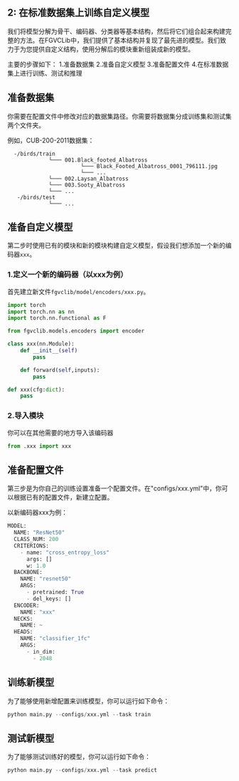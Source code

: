 ## 2: 在标准数据集上训练自定义模型

我们将模型分解为骨干、编码器、分类器等基本结构，然后将它们组合起来构建完整的方法。在FGVCLib中，我们提供了基本结构并复现了最先进的模型。我们致力于为您提供自定义结构，使用分解后的模块重新组装成新的模型。

主要的步骤如下：
    1.准备数据集
    2.准备自定义模型
    3.准备配置文件
    4.在标准数据集上进行训练、测试和推理

## 准备数据集
你需要在配置文件中修改对应的数据集路径。你需要将数据集分成训练集和测试集两个文件夹。

例如，CUB-200-2011数据集：
```
  -/birds/train
	         └─── 001.Black_footed_Albatross
	                   └─── Black_Footed_Albatross_0001_796111.jpg
	                   └─── ...
	         └─── 002.Laysan_Albatross
	         └─── 003.Sooty_Albatross
	         └─── ...
   -/birds/test	
             └─── ...         
```

## 准备自定义模型
第二步时使用已有的模块和新的模块构建自定义模型，假设我们想添加一个新的编码器`xxx`。

### 1.定义一个新的编码器（以xxx为例）
首先建立新文件`fgvclib/model/encoders/xxx.py`。

```python
import torch
import torch.nn as nn
import torch.nn.functional as F

from fgvclib.models.encoders import encoder

class xxx(nn.Module):
    def __init__(self)
        pass

    def forward(self,inputs):
        pass

def xxx(cfg:dict):
    pass
```

### 2.导入模块
你可以在其他需要的地方导入该编码器
```python
from .xxx import xxx
```

## 准备配置文件
第三步是为你自己的训练设置准备一个配置文件。在"configs/xxx.yml"中，你可以根据已有的配置文件，新建立配置。

以新编码器xxx为例：
```python
MODEL:
  NAME: "ResNet50"
  CLASS_NUM: 200
  CRITERIONS: 
    - name: "cross_entropy_loss"
      args: []
      w: 1.0
  BACKBONE:
    NAME: "resnet50"
    ARGS:
      - pretrained: True
      - del_keys: []
  ENCODER:
    NAME: "xxx"
  NECKS:
    NAME: ~
  HEADS:
    NAME: "classifier_1fc"
    ARGS:
      - in_dim: 
        - 2048
```

## 训练新模型
为了能够使用新增配置来训练模型，你可以运行如下命令：
```python
python main.py --configs/xxx.yml --task train
```

## 测试新模型
为了能够测试训练好的模型，你可以运行如下命令：
```python
python main.py --configs/xxx.yml --task predict
```
